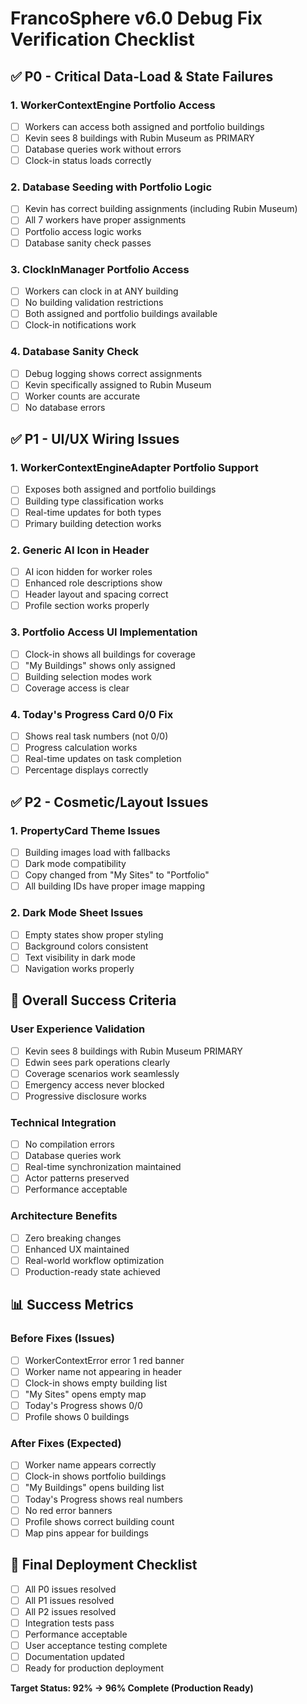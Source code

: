 # FrancoSphere v6.0 Debug Fix Verification Checklist

## ✅ P0 - Critical Data-Load & State Failures

### 1. WorkerContextEngine Portfolio Access
- [ ] Workers can access both assigned and portfolio buildings
- [ ] Kevin sees 8 buildings with Rubin Museum as PRIMARY
- [ ] Database queries work without errors
- [ ] Clock-in status loads correctly

### 2. Database Seeding with Portfolio Logic
- [ ] Kevin has correct building assignments (including Rubin Museum)
- [ ] All 7 workers have proper assignments
- [ ] Portfolio access logic works
- [ ] Database sanity check passes

### 3. ClockInManager Portfolio Access
- [ ] Workers can clock in at ANY building
- [ ] No building validation restrictions
- [ ] Both assigned and portfolio buildings available
- [ ] Clock-in notifications work

### 4. Database Sanity Check
- [ ] Debug logging shows correct assignments
- [ ] Kevin specifically assigned to Rubin Museum
- [ ] Worker counts are accurate
- [ ] No database errors

## ✅ P1 - UI/UX Wiring Issues

### 1. WorkerContextEngineAdapter Portfolio Support
- [ ] Exposes both assigned and portfolio buildings
- [ ] Building type classification works
- [ ] Real-time updates for both types
- [ ] Primary building detection works

### 2. Generic AI Icon in Header
- [ ] AI icon hidden for worker roles
- [ ] Enhanced role descriptions show
- [ ] Header layout and spacing correct
- [ ] Profile section works properly

### 3. Portfolio Access UI Implementation
- [ ] Clock-in shows all buildings for coverage
- [ ] "My Buildings" shows only assigned
- [ ] Building selection modes work
- [ ] Coverage access is clear

### 4. Today's Progress Card 0/0 Fix
- [ ] Shows real task numbers (not 0/0)
- [ ] Progress calculation works
- [ ] Real-time updates on task completion
- [ ] Percentage displays correctly

## ✅ P2 - Cosmetic/Layout Issues

### 1. PropertyCard Theme Issues
- [ ] Building images load with fallbacks
- [ ] Dark mode compatibility
- [ ] Copy changed from "My Sites" to "Portfolio"
- [ ] All building IDs have proper image mapping

### 2. Dark Mode Sheet Issues
- [ ] Empty states show proper styling
- [ ] Background colors consistent
- [ ] Text visibility in dark mode
- [ ] Navigation works properly

## 🎯 Overall Success Criteria

### User Experience Validation
- [ ] Kevin sees 8 buildings with Rubin Museum PRIMARY
- [ ] Edwin sees park operations clearly
- [ ] Coverage scenarios work seamlessly
- [ ] Emergency access never blocked
- [ ] Progressive disclosure works

### Technical Integration
- [ ] No compilation errors
- [ ] Database queries work
- [ ] Real-time synchronization maintained
- [ ] Actor patterns preserved
- [ ] Performance acceptable

### Architecture Benefits
- [ ] Zero breaking changes
- [ ] Enhanced UX maintained
- [ ] Real-world workflow optimization
- [ ] Production-ready state achieved

## 📊 Success Metrics

### Before Fixes (Issues)
- [ ] WorkerContextError error 1 red banner
- [ ] Worker name not appearing in header
- [ ] Clock-in shows empty building list
- [ ] "My Sites" opens empty map
- [ ] Today's Progress shows 0/0
- [ ] Profile shows 0 buildings

### After Fixes (Expected)
- [ ] Worker name appears correctly
- [ ] Clock-in shows portfolio buildings
- [ ] "My Buildings" opens building list
- [ ] Today's Progress shows real numbers
- [ ] No red error banners
- [ ] Profile shows correct building count
- [ ] Map pins appear for buildings

## 🚀 Final Deployment Checklist

- [ ] All P0 issues resolved
- [ ] All P1 issues resolved  
- [ ] All P2 issues resolved
- [ ] Integration tests pass
- [ ] Performance acceptable
- [ ] User acceptance testing complete
- [ ] Documentation updated
- [ ] Ready for production deployment

**Target Status: 92% → 96% Complete (Production Ready)**
